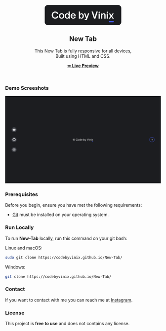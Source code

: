 <div align="center">
  
  <img src="./Readme_Images/Project_Logo_02.png" />

  <h2 align="center">New Tab</h2>

  This New Tab is fully responsive for all devices, <br/> Built using HTML and CSS.

  <a href="https://codebyvinix.github.io/New-Tab/"><strong>➥ Live Preview</strong></a>

</div>

<br />

### Demo Screeshots

![Dashboard Desktop Demo](./Readme_Images/Desktop.png "Desktop Demo")

### Prerequisites

Before you begin, ensure you have met the following requirements:

* [Git](https://git-scm.com/downloads "Download Git") must be installed on your operating system.

### Run Locally

To run **New-Tab** locally, run this command on your git bash:

Linux and macOS:

```bash
sudo git clone https://codebyvinix.github.io/New-Tab/
```

Windows:

```bash
git clone https://codebyvinix.github.io/New-Tab/
```

### Contact

If you want to contact with me you can reach me at [Instagram](https://www.instagram.com/krvinitgupta_).

### License

This project is **free to use** and does not contains any license.
